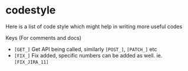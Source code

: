 # codestyle

Here is a list of code style which might help in writing more useful codes

Keys (For comments and docs)

- `[GET_]` Get API being called, similarly `[POST_]`, `[PATCH_]` etc
- `[FIX_]` Fix added, specific numbers can be added as well. ie. `[FIX_JIRA_11]` 
